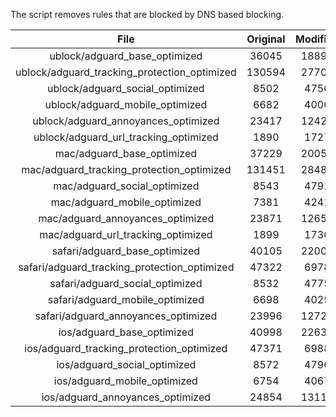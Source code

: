 The script removes rules that are blocked by DNS based blocking.


| File | Original | Modified |
|:----:|:-----:|:-----:|
| ublock/adguard_base_optimized | 36045 | 18897 |
| ublock/adguard_tracking_protection_optimized | 130594 | 27703 |
| ublock/adguard_social_optimized | 8502 | 4756 |
| ublock/adguard_mobile_optimized | 6682 | 4006 |
| ublock/adguard_annoyances_optimized | 23417 | 12423 |
| ublock/adguard_url_tracking_optimized | 1890 | 1727 |
| mac/adguard_base_optimized | 37229 | 20058 |
| mac/adguard_tracking_protection_optimized | 131451 | 28481 |
| mac/adguard_social_optimized | 8543 | 4791 |
| mac/adguard_mobile_optimized | 7381 | 4241 |
| mac/adguard_annoyances_optimized | 23871 | 12653 |
| mac/adguard_url_tracking_optimized | 1899 | 1736 |
| safari/adguard_base_optimized | 40105 | 22006 |
| safari/adguard_tracking_protection_optimized | 47322 | 6978 |
| safari/adguard_social_optimized | 8532 | 4775 |
| safari/adguard_mobile_optimized | 6698 | 4025 |
| safari/adguard_annoyances_optimized | 23996 | 12726 |
| ios/adguard_base_optimized | 40998 | 22630 |
| ios/adguard_tracking_protection_optimized | 47371 | 6988 |
| ios/adguard_social_optimized | 8572 | 4796 |
| ios/adguard_mobile_optimized | 6754 | 4067 |
| ios/adguard_annoyances_optimized | 24854 | 13118 |